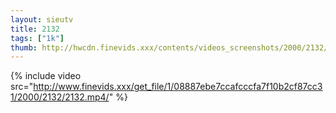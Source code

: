 ```yaml
--- 
layout: sieutv
title: 2132
tags: ["1k"]
thumb: http://hwcdn.finevids.xxx/contents/videos_screenshots/2000/2132/preview.mp4.jpg
---
```

{% include video src="http://www.finevids.xxx/get_file/1/08887ebe7ccafcccfa7f10b2cf87cc31/2000/2132/2132.mp4/" %} 
